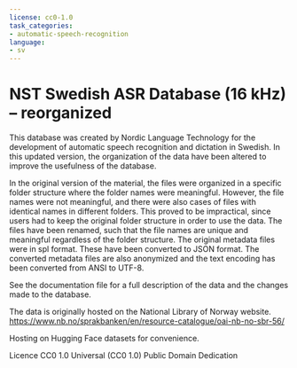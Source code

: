 ```yaml
---
license: cc0-1.0
task_categories:
- automatic-speech-recognition
language:
- sv
---
```

# NST Swedish ASR Database (16 kHz) – reorganized

This database was created by Nordic Language Technology for the development of automatic speech recognition and dictation in Swedish. In this updated version, the organization of the data have been altered to improve the usefulness of the database.

In the original version of the material, the files were organized in a specific folder structure where the folder names were meaningful. However, the file names were not meaningful, and there were also cases of files with identical names in different folders. This proved to be impractical, since users had to keep the original folder structure in order to use the data. The files have been renamed, such that the file names are unique and meaningful regardless of the folder structure. The original metadata files were in spl format. These have been converted to JSON format. The converted metadata files are also anonymized and the text encoding has been converted from ANSI to UTF-8.

See the documentation file for a full description of the data and the changes made to the database.

The data is originally hosted on the National Library of Norway website.
https://www.nb.no/sprakbanken/en/resource-catalogue/oai-nb-no-sbr-56/

Hosting on Hugging Face datasets for convenience. 

Licence
CC0 1.0 Universal (CC0 1.0)
Public Domain Dedication